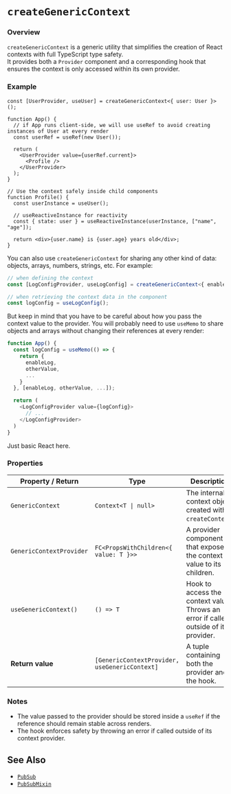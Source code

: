 # `createGenericContext`

### Overview
`createGenericContext` is a generic utility that simplifies the creation of React contexts with full TypeScript type safety.  
It provides both a `Provider` component and a corresponding hook that ensures the context is only accessed within its own provider.

### Example

```tsx
const [UserProvider, useUser] = createGenericContext<{ user: User }>();

function App() {
  // if App runs client-side, we will use useRef to avoid creating instances of User at every render
  const userRef = useRef(new User());

  return (
    <UserProvider value={userRef.current}>
      <Profile />
    </UserProvider>
  );
}

// Use the context safely inside child components
function Profile() {
  const userInstance = useUser();

  // useReactiveInstance for reactivity
  const { state: user } = useReactiveInstance(userInstance, ["name", "age"]);

  return <div>{user.name} is {user.age} years old</div>;
}
```

You can also use `createGenericContext` for sharing any other kind of data: objects, arrays, numbers, strings, etc. For example:

```ts
// when defining the context
const [LogConfigProvider, useLogConfig] = createGenericContext<{ enableLog: boolean }>();

// when retrieving the context data in the component
const logConfig = useLogConfig();
```

But keep in mind that you have to be careful about how you pass the context value to the provider. You will probably need to use `useMemo` to share objects and arrays without changing their references at every render:

```ts
function App() {
  const logConfig = useMemo(() => {
    return {
      enableLog,
      otherValue,
      ...
    }
  }, [enableLog, otherValue, ...]);

  return (
    <LogConfigProvider value={logConfig}>
      // ...
    </LogConfigProvider>
  )
}
```
Just basic React here.

### Properties

| Property / Return | Type | Description |
|--------------------|------|--------------|
| `GenericContext` | `Context<T \| null>` | The internal context object created with `createContext`. |
| `GenericContextProvider` | `FC<PropsWithChildren<{ value: T }>>` | A provider component that exposes the context value to its children. |
| `useGenericContext()` | `() => T` | Hook to access the context value. Throws an error if called outside of its provider. |
| **Return value** | `[GenericContextProvider, useGenericContext]` | A tuple containing both the provider and the hook. |

### Notes
- The value passed to the provider should be stored inside a `useRef` if the reference should remain stable across renders.
- The hook enforces safety by throwing an error if called outside of its context provider.

## See Also

- [`PubSub`](/docs/use-less-react/api/classes/pubsub)
- [`PubSubMixin`](/docs/use-less-react/api/classes/pubsub-mixin)
